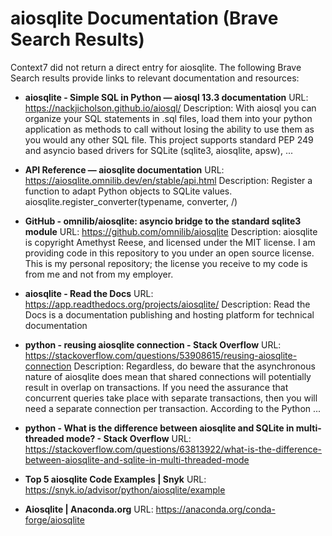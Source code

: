 # aiosqlite Documentation (Brave Search Results)

Context7 did not return a direct entry for aiosqlite. The following Brave Search results provide links to relevant documentation and resources:

*   **aiosqlite - Simple SQL in Python — aiosql 13.3 documentation**
    URL: https://nackjicholson.github.io/aiosql/
    Description: With aiosql you can organize your SQL statements in .sql files, load them into your python application as methods to call without losing the ability to use them as you would any other SQL file. This project supports standard PEP 249 and asyncio based drivers for SQLite (sqlite3, aiosqlite, apsw), ...

*   **API Reference — aiosqlite documentation**
    URL: https://aiosqlite.omnilib.dev/en/stable/api.html
    Description: Register a function to adapt Python objects to SQLite values. aiosqlite.register_converter(typename, converter, /)

*   **GitHub - omnilib/aiosqlite: asyncio bridge to the standard sqlite3 module**
    URL: https://github.com/omnilib/aiosqlite
    Description: aiosqlite is copyright Amethyst Reese, and licensed under the MIT license. I am providing code in this repository to you under an open source license. This is my personal repository; the license you receive to my code is from me and not from my employer.

*   **aiosqlite - Read the Docs**
    URL: https://app.readthedocs.org/projects/aiosqlite/
    Description: Read the Docs is a documentation publishing and hosting platform for technical documentation

*   **python - reusing aiosqlite connection - Stack Overflow**
    URL: https://stackoverflow.com/questions/53908615/reusing-aiosqlite-connection
    Description: Regardless, do beware that the asynchronous nature of aiosqlite does mean that shared connections will potentially result in overlap on transactions. If you need the assurance that concurrent queries take place with separate transactions, then you will need a separate connection per transaction. According to the Python ...

*   **python - What is the difference between aiosqlite and SQLite in multi-threaded mode? - Stack Overflow**
    URL: https://stackoverflow.com/questions/63813922/what-is-the-difference-between-aiosqlite-and-sqlite-in-multi-threaded-mode

*   **Top 5 aiosqlite Code Examples | Snyk**
    URL: https://snyk.io/advisor/python/aiosqlite/example

*   **Aiosqlite | Anaconda.org**
    URL: https://anaconda.org/conda-forge/aiosqlite
